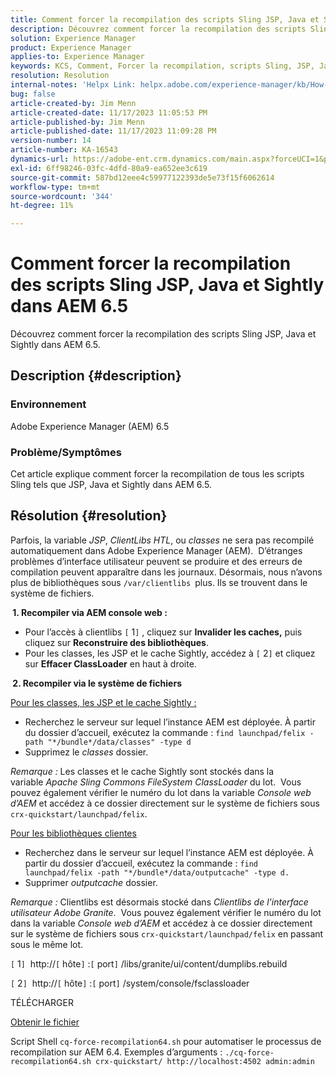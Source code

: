```yaml
---
title: Comment forcer la recompilation des scripts Sling JSP, Java et Sightly dans AEM 6.5
description: Découvrez comment forcer la recompilation des scripts Sling JSP, Java et Sightly dans AEM 6.5.
solution: Experience Manager
product: Experience Manager
applies-to: Experience Manager
keywords: KCS, Comment, Forcer la recompilation, scripts Sling, JSP, Java, Sightly, AEM 6.5, Adobe Experience Manager 6.5
resolution: Resolution
internal-notes: 'Helpx Link: helpx.adobe.com/experience-manager/kb/How-to-force-a-recompilation-of-all-Sling-scripts-jsps-java-sightly-on-AEM-6-4.html'
bug: false
article-created-by: Jim Menn
article-created-date: 11/17/2023 11:05:53 PM
article-published-by: Jim Menn
article-published-date: 11/17/2023 11:09:28 PM
version-number: 14
article-number: KA-16543
dynamics-url: https://adobe-ent.crm.dynamics.com/main.aspx?forceUCI=1&pagetype=entityrecord&etn=knowledgearticle&id=fd5783d8-9d85-ee11-8179-6045bd006268
exl-id: 6ff98246-03fc-4dfd-80a9-ea652ee3c619
source-git-commit: 587bd12eee4c59977122393de5e73f15f6062614
workflow-type: tm+mt
source-wordcount: '344'
ht-degree: 11%

---
```


# Comment forcer la recompilation des scripts Sling JSP, Java et Sightly dans AEM 6.5


Découvrez comment forcer la recompilation des scripts Sling JSP, Java et Sightly dans AEM 6.5.

## Description {#description}


### <b>Environnement</b>

Adobe Experience Manager (AEM) 6.5



### <b>Problème/Symptômes</b>

Cet article explique comment forcer la recompilation de tous les scripts Sling tels que JSP, Java et Sightly dans AEM 6.5.


## Résolution {#resolution}


Parfois, la variable *JSP*, *ClientLibs HTL*, ou *classes* ne sera pas recompilé automatiquement dans Adobe Experience Manager (AEM).  D’étranges problèmes d’interface utilisateur peuvent se produire et des erreurs de compilation peuvent apparaître dans les journaux. Désormais, nous n’avons plus de bibliothèques sous `/var/clientlibs `plus. Ils se trouvent dans le système de fichiers.

<b> 1. Recompiler via AEM console web :</b>

- Pour l’accès à clientlibs `[` 1`]` , cliquez sur <b>Invalider les caches,</b> puis cliquez sur <b>Reconstruire des bibliothèques</b>.
- Pour les classes, les JSP et le cache Sightly, accédez à `[` 2`]`  et cliquez sur <b>Effacer ClassLoader</b> en haut à droite.


<b> 2. Recompiler via le système de fichiers</b>

<u>Pour les classes, les JSP et le cache Sightly :</u>

- Recherchez le serveur sur lequel l’instance AEM est déployée. À partir du dossier d’accueil, exécutez la commande : `find launchpad/felix -path "*/bundle*/data/classes" -type d`
- Supprimez le *classes* dossier.


*Remarque :* Les classes et le cache Sightly sont stockés dans la variable *Apache Sling Commons FileSystem ClassLoader* du lot.  Vous pouvez également vérifier le numéro du lot dans la variable *Console web d’AEM* et accédez à ce dossier directement sur le système de fichiers sous `crx-quickstart/launchpad/felix`.



<u>Pour les bibliothèques clientes</u>

- Recherchez dans le serveur sur lequel l’instance AEM est déployée. À partir du dossier d’accueil, exécutez la commande : `find launchpad/felix -path "*/bundle*/data/outputcache" -type d.`
- Supprimer *outputcache* dossier.


*Remarque :* Clientlibs est désormais stocké dans *Clientlibs de l’interface utilisateur Adobe Granite*.  Vous pouvez également vérifier le numéro du lot dans la variable *Console web d’AEM* et accédez à ce dossier directement sur le système de fichiers sous `crx-quickstart/launchpad/felix` en passant sous le même lot.



`[` 1`]`  http://`[` hôte`]` :`[` port`]` /libs/granite/ui/content/dumplibs.rebuild

`[` 2`]`  http://`[` hôte`]` :`[` port`]` /system/console/fsclassloader



TÉLÉCHARGER

[Obtenir le fichier](https://helpx.adobe.com/content/dam/help/en/experience-manager/kb/How-to-force-a-recompilation-of-all-Sling-scripts-jsps-java-sightly-on-AEM-6-4/_jcr_content/main-pars/download_section/download-1/cq-force-recompilation64.zip "cq-force-recompilation64.zip")

Script Shell `cq-force-recompilation64.sh` pour automatiser le processus de recompilation sur AEM 6.4. Exemples d’arguments : `./cq-force-recompilation64.sh crx-quickstart/ http://localhost:4502 admin:admin`
